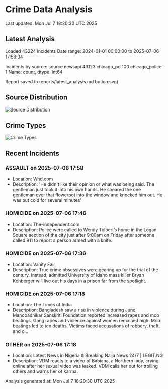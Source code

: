# Crime Data Analysis
Last updated: Mon Jul  7 18:20:30 UTC 2025

## Latest Analysis

Loaded 43224 incidents
Date range: 2024-01-01 00:00:00 to 2025-07-06 17:58:34

Incidents by source:
source
newsapi           43123
chicago_pd          100
chicago_police        1
Name: count, dtype: int64

Report saved to reports/latest_analysis.md
bution.svg)

## Source Distribution
![Source Distribution](images/source_distribution.svg)

## Crime Types
![Crime Types](images/crime_types.svg)

## Recent Incidents

### ASSAULT on 2025-07-06 17:58
- Location: Wnd.com
- Description: 'He didn't like their opinion or what was being said. The gentleman just took it into his own hands. He speared the one gentleman over that flowerpot into the window and knocked him out. He was out cold for several minutes'


### HOMICIDE on 2025-07-06 17:46
- Location: The-independent.com
- Description: Police were called to Wendy Tolbert’s home in the Logan Square section of the city just after 9:00am on Friday after someone called 911 to report a person armed with a knife.


### HOMICIDE on 2025-07-06 17:36
- Location: Vanity Fair
- Description: True crime obsessives were gearing up for the trial of the century. Instead, admitted University of Idaho mass killer Bryan Kohberger will live out his days in a prison far from the spotlight.


### HOMICIDE on 2025-07-06 17:18
- Location: The Times of India
- Description: Bangladesh saw a rise in violence during June. Manobadhikar Sanskriti Foundation reported increased rapes and mob beatings. Gang rapes and violence against women remained high. Mob beatings led to ten deaths. Victims faced accusations of robbery, theft, and o…


### OTHER on 2025-07-06 17:18
- Location: Latest News in Nigeria & Breaking Naija News 24/7 | LEGIT.NG
- Description: VDM reacts to a video of Babiana, a Northern lady, crying online after her sexual video was leaked. VDM calls her out for trolling others and warns her of karma.

Analysis generated at: Mon Jul  7 18:20:30 UTC 2025
